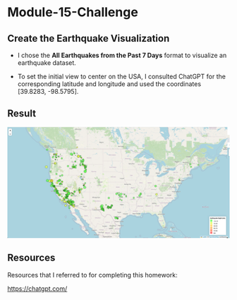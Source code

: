 # Module-15-Challenge

## Create the Earthquake Visualization

- I chose the **All Earthquakes from the Past 7 Days** format to visualize an earthquake dataset.

- To set the initial view to center on the USA, I consulted ChatGPT for the corresponding latitude and longitude and used the coordinates [39.8283, -98.5795].

## Result

![Earthquake Data Map](Image/part1_result.png)

## Resources

Resources that I referred to for completing this homework:

<https://chatgpt.com/>

